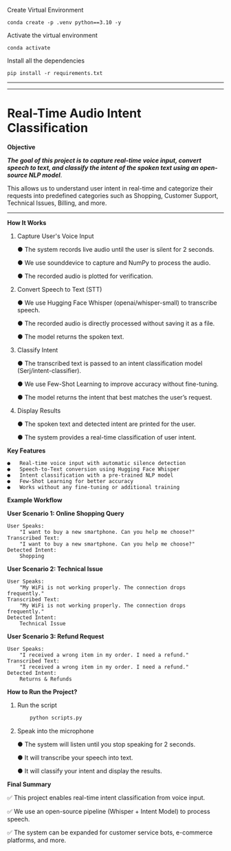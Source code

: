 Create Virtual Environment
```anaconda prompt
conda create -p .venv python==3.10 -y
```

Activate the virtual environment
```anaconda prompt
conda activate 
```

Install all the dependencies
```anaconda prompt
pip install -r requirements.txt
```
---
---


# Real-Time Audio Intent Classification

**Objective**

***The goal of this project is to capture real-time voice input, convert speech to text, and classify the intent of the spoken text using an open-source NLP model***. 

This allows us to understand user intent in real-time and categorize their requests into predefined categories such as Shopping, Customer Support, Technical Issues, Billing, and more.
________________________________________
**How It Works**

1. Capture User's Voice Input

    ●	The system records live audio until the user is silent for 2 seconds.

    ●	We use sounddevice to capture and NumPy to process the audio.

    ●	The recorded audio is plotted for verification.

2. Convert Speech to Text (STT)

    ●	We use Hugging Face Whisper (openai/whisper-small) to transcribe speech.

    ●	The recorded audio is directly processed without saving it as a file.

    ●	The model returns the spoken text.

3. Classify Intent

    ●	The transcribed text is passed to an intent classification model (Serj/intent-classifier).

    ●	We use Few-Shot Learning to improve accuracy without fine-tuning.

    ●	The model returns the intent that best matches the user’s request.

4. Display Results

    ●	The spoken text and detected intent are printed for the user.
    
    ●	The system provides a real-time classification of user intent.

**Key Features**

    ●	Real-time voice input with automatic silence detection
    ●	Speech-to-Text conversion using Hugging Face Whisper
    ●	Intent classification with a pre-trained NLP model
    ●	Few-Shot Learning for better accuracy
    ●	Works without any fine-tuning or additional training

**Example Workflow**

**User Scenario 1: Online Shopping Query**

    User Speaks:
        "I want to buy a new smartphone. Can you help me choose?"
    Transcribed Text:
        "I want to buy a new smartphone. Can you help me choose?"
    Detected Intent:
        Shopping

**User Scenario 2: Technical Issue**

    User Speaks:
        "My WiFi is not working properly. The connection drops frequently."
    Transcribed Text:
        "My WiFi is not working properly. The connection drops frequently."
    Detected Intent:
        Technical Issue

**User Scenario 3: Refund Request**

    User Speaks:
        "I received a wrong item in my order. I need a refund."
    Transcribed Text:
        "I received a wrong item in my order. I need a refund."
    Detected Intent:
        Returns & Refunds

**How to Run the Project?**

1. Run the script
    ```python
        python scripts.py
    ```
2.  Speak into the microphone

    ●	The system will listen until you stop speaking for 2 seconds.

    ●	It will transcribe your speech into text.

    ●	It will classify your intent and display the results.

**Final Summary**

✅ This project enables real-time intent classification from voice input.

✅ We use an open-source pipeline (Whisper + Intent Model) to process speech.

✅ The system can be expanded for customer service bots, e-commerce platforms, and more.
